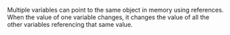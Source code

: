 Multiple variables can point to the same object in memory using references. When the value of one variable changes, it changes the value of all the other variables referencing that same value.